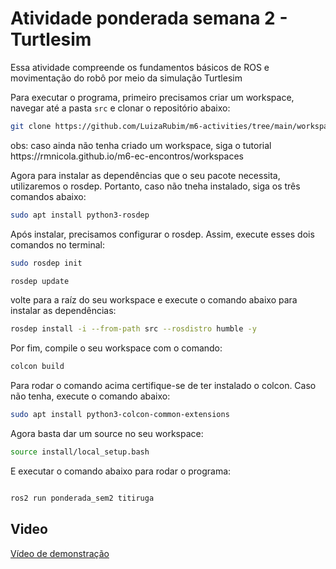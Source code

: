 # Atividade ponderada semana 2 - Turtlesim

Essa atividade compreende os fundamentos básicos de ROS e movimentação do robô por meio da simulação Turtlesim

Para executar o programa, primeiro precisamos criar um workspace, navegar até a pasta `src` e clonar o repositório abaixo:


```bash
git clone https://github.com/LuizaRubim/m6-activities/tree/main/workspace/src/ponderada_sem2 
```

<div class="callout">
obs: caso ainda não tenha criado um workspace, siga o tutorial https://rmnicola.github.io/m6-ec-encontros/workspaces
</div>

Agora para instalar as dependências que o seu pacote necessita, utilizaremos o rosdep. Portanto, caso não tneha instalado, siga os três comandos abaixo:

```bash
sudo apt install python3-rosdep
```
Após instalar, precisamos configurar o rosdep. Assim, execute esses dois comandos no terminal:

```bash
sudo rosdep init
```

```bash
rosdep update
```

volte para a raíz do seu workspace e execute o comando abaixo para instalar as dependências:

```bash
rosdep install -i --from-path src --rosdistro humble -y
```

Por fim, compile o seu workspace com o comando:

```bash
colcon build
```

Para rodar o comando acima certifique-se de ter instalado o colcon. Caso não tenha, execute o comando abaixo:

```bash
sudo apt install python3-colcon-common-extensions
```

Agora basta dar um source no seu workspace:

```bash
source install/local_setup.bash
```

E executar o comando abaixo para rodar o programa:

```bash

ros2 run ponderada_sem2 titiruga
```

## Video

[Vídeo de demonstração](https://youtu.be/LqC-m57cNyY)





